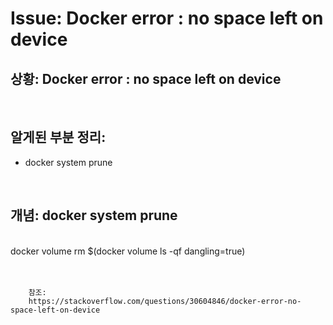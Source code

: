 <!--
author: Dailyscat
purpose: issue arrange
rules:
 (1) 헤더와 문단사이
    <br/>
    <br/>
 (2) 코드가 작성되는 부분은 >로 정리
 (3) 참조는 해당 내용 바로 아래
    <br/>
    <br/>
 (4) 명령어는 bold
 (5) 방안은 ## 안의 과정은 ###
-->

# Issue: Docker error : no space left on device

## 상황: Docker error : no space left on device

<br/>

## 알게된 부분 정리:

- docker system prune

<br/>

## 개념: docker system prune

<br/>
  docker volume rm $(docker volume ls -qf dangling=true)
<br/>
<br/>
<br/>

        참조:
        https://stackoverflow.com/questions/30604846/docker-error-no-space-left-on-device

<br/>
